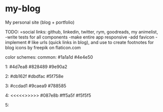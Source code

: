# my-blog
My personal site (blog + portfolio)


TODO:
=social links: github, linkedin, twitter, rym, goodreads, my animelist,
-write tests for all components
-make entire app responsive
-add favicon
-implement # like urls (quick links in blog), and use to create footnotes for blog
icons by freepik on flaticon.com

color schemes:
common:
#1a1a1d
#4e4e50

1:
#4d7ea8
#828489
#9e90a2

2:
#db162f
#dbdfac
#5f758e

3:
#ccdad1
#9caea9
#788585

4: <<<<<>>>>>
#087e8b
#ff5a5f
#f5f5f5

5:
